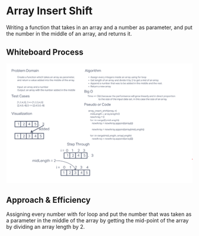 
# Array Insert Shift

Writing a function that takes in an array and a number as parameter,
and put the number in the middle of an array, and returns it.

## Whiteboard Process

![whiteboard](whiteboard.png)

## Approach & Efficiency

Assigning every number with for loop and put the number that
was taken as a parameter in the middle of the array by getting the
mid-point of the array by dividing an array length by 2.
